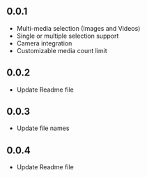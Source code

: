 ## 0.0.1

*  Multi-media selection (Images and Videos)
*  Single or multiple selection support
*  Camera integration
*  Customizable media count limit

## 0.0.2

*  Update Readme file


## 0.0.3

*  Update file names


## 0.0.4

*  Update Readme file